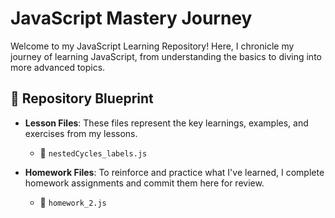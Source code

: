 # JavaScript Mastery Journey

Welcome to my JavaScript Learning Repository! Here, I chronicle my journey of learning JavaScript, from understanding the basics to diving into more advanced topics.

## 📘 Repository Blueprint

- **Lesson Files**: These files represent the key learnings, examples, and exercises from my lessons.
  - 📁 `nestedCycles_labels.js`

- **Homework Files**: To reinforce and practice what I've learned, I complete homework assignments and commit them here for review.
  - 📁 `homework_2.js`

